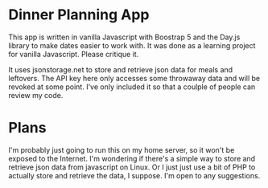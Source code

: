 # Dinner Planning App

This app is written in vanilla Javascript with Boostrap 5 and the Day.js library to make dates easier to work with. It was done as a learning project for vanilla Javascript. Please critique it.

It uses jsonstorage.net to store and retrieve json data for meals and leftovers. The API key here only accesses some throwaway data and will be revoked at some point. I've only included it so that a coulple of people can review my code.

# Plans

I'm probably just going to run this on my home server, so it won't be exposed to the Internet. I'm wondering if there's a simple way to store and retrieve json data from javascript on Linux. Or I just just use a bit of PHP to actually store and retrieve the data, I suppose. I'm open to any suggestions.
